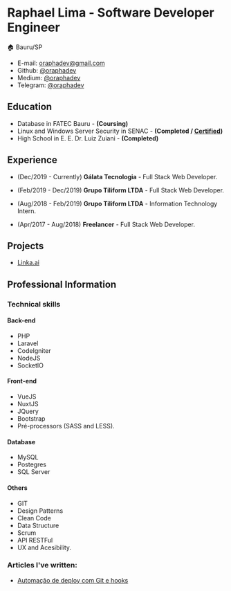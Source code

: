# Raphael Lima - Software Developer Engineer

:house: Bauru/SP

- E-mail: oraphadev@gmail.com
- Github: [@oraphadev](https://github.com/oraphadev)
- Medium: [@oraphadev](https://medium.com/@oraphadev)
- Telegram: [@oraphadev](https://t.me/oraphadev)

## Education

- Database in FATEC Bauru - __(Coursing)__
- Linux and Windows Server Security in SENAC - __(Completed / [Certified](certificates/SENAC.pdf))__
- High School in E. E. Dr. Luiz Zuiani - __(Completed)__

## Experience

* (Dec/2019 -  Currently)
**Gálata Tecnologia** - Full Stack Web Developer.

* (Feb/2019 -  Dec/2019)
**Grupo Tiliform LTDA** - Full Stack Web Developer.

* (Aug/2018 -  Feb/2019)
**Grupo Tiliform LTDA** - Information Technology Intern.

* (Apr/2017 -  Aug/2018)
**Freelancer** - Full Stack Web Developer.

## Projects

- [Linka.ai](https://www.linka.ai)

## Professional Information

### Technical skills

#### Back-end
* PHP
* Laravel
* CodeIgniter
* NodeJS
* SocketIO

#### Front-end
* VueJS
* NuxtJS
* JQuery
* Bootstrap
* Pré-processors (SASS and LESS).

#### Database
* MySQL
* Postegres
* SQL Server

#### Others
* GIT
* Design Patterns
* Clean Code
* Data Structure
* Scrum
* API RESTFul
* UX and Acesibility.

### Articles I've written:
* [Automação de deploy com Git e hooks](https://medium.com/@oraphadev/automa%C3%A7%C3%A3o-de-deploy-com-git-e-hooks-8a847e58d7f3)